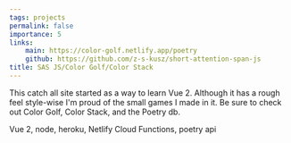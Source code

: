 ```yaml
---
tags: projects
permalink: false
importance: 5
links:
    main: https://color-golf.netlify.app/poetry
    github: https://github.com/z-s-kusz/short-attention-span-js
title: SAS JS/Color Golf/Color Stack
---
```


This catch all site started as a way to learn Vue 2.
Although it has a rough feel style-wise I'm proud of the small games I made in it.
Be sure to check out Color Golf, Color Stack, and the Poetry db.

<div class="text-blue-400 border-t-2 border-zinc-50 mt-4 pt-4">
Vue 2, node, heroku, Netlify Cloud Functions, poetry api
</div>
